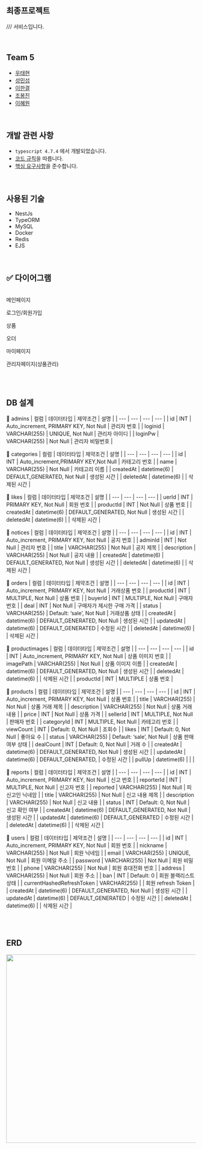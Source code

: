최종프로젝트
---
  /// 서비스입니다.

<br>

Team 5
---
- [우태현](https://github.com/wth2052)
- [성민섭](https://github.com/Seop0728)
- [이한결](https://github.com/LeeHan098)
- [조봉진](https://github.com/burno28)
- [이혜원](https://github.com/dadaqq1009)



<br>

개발 관련 사항
---
- `typescript 4.7.4` 에서 개발되었습니다.
- [코드 규칙](https://github.com/5g-FleaMarket/5g-fleamarket/wiki/Convention)을 따릅니다.
- [핵심 요구사항]()을 준수합니다.

<br>

사용된 기술
---
- NestJs
- TypeORM
- MySQL
- Docker
- Redis
- EJS

<br>

✅ 다이어그램
---

<br>
메인페이지<br>


로그인/회원가입<br>


상품<br>


오더<br>


마이페이지<br>


관리자페이지(상품관리)<br>





<br><br>

DB 설계
---

🎈 admins
| 컬럼 | 데이터타입 | 제약조건 | 설명 |
| --- | --- | --- | --- |
| id | INT | Auto_increment, PRIMARY KEY, Not Null | 관리자 번호 |
| loginid | VARCHAR(255) | UNIQUE, Not Null | 관리자 아이디 |
| loginPw | VARCHAR(255) | Not Null | 관리자 비밀번호 |
<br>

🎈 categories
| 컬럼 | 데이터타입 | 제약조건 | 설명 |
| --- | --- | --- | --- |
| id | INT | Auto_increment,PRIMARY KEY,Not Null | 카테고리 번호 |
| name | VARCHAR(255) | Not Null | 카테고리 이름 |
| createdAt | datetime(6) | DEFAULT_GENERATED, Not Null | 생성된 시간 |
| deletedAt | datetime(6) |  | 삭제된 시간 |
<br>

🎈 likes
| 컬럼 | 데이터타입 | 제약조건 | 설명 |
| --- | --- | --- | --- |
| uerId | INT | PRIMARY KEY, Not Null | 회원 번호 |
| productId | INT | Not Null | 상품 번호 |
| createdAt | datetime(6) | DEFAULT_GENERATED, Not Null | 생성된 시간 |
| deletedAt | datetime(6) |  | 삭제된 시간 |
<br>

🎈 notices
| 컬럼 | 데이터타입 | 제약조건 | 설명 |
| --- | --- | --- | --- |
| id | INT | Auto_increment, PRIMARY KEY, Not Null | 공지 번호 |
| adminId | INT | Not Null | 관리자 번호 |
| title | VARCHAR(255) | Not Null | 공지 제목 |
| description | VARCHAR(255) | Not Null | 공지 내용 |
| createdAt | datetime(6) | DEFAULT_GENERATED, Not Null | 생성된 시간 |
| deletedAt | datetime(6) |  | 삭제된 시간 |
<br>

🎈 orders
| 컬럼 | 데이터타입 | 제약조건 | 설명 |
| --- | --- | --- | --- |
| id | INT | Auto_increment, PRIMARY KEY, Not Null | 거래상품 번호 |
| productId | INT | MULTIPLE, Not Null | 상품 번호 |
| buyerId | INT | MULTIPLE, Not Null | 구매자 번호 |
| deal | INT | Not Null | 구매자가 제시한 구매 가격 |
| status | VARCHAR(255) | Default: ‘sale’, Not Null | 거래상품 상태 |
| createdAt | datetime(6) | DEFAULT_GENERATED, Not Null | 생성된 시간 |
| updatedAt | datetime(6) | DEFAULT_GENERATED | 수정된 시간 |
| deletedAt | datetime(6) |  | 삭제된 시간 |
<br>

🎈 productimages
| 컬럼 | 데이터타입 | 제약조건 | 설명 |
| --- | --- | --- | --- |
| id | INT | Auto_increment, PRIMARY KEY, Not Null | 상품 이미지 번호 |
| imagePath | VARCHAR(255) | Not Null | 상품 이미지 이름 |
| createdAt | datetime(6) | DEFAULT_GENERATED, Not Null | 생성된 시간 |
| deletedAt | datetime(6) |  | 삭제된 시간 |
| productId | INT | MULTIPLE | 상품 번호 |
<br>

🎈 products
| 컬럼 | 데이터타입 | 제약조건 | 설명 |
| --- | --- | --- | --- |
| id | INT | Auto_increment, PRIMARY KEY, Not Null | 상품 번호 |
| title | VARCHAR(255) | Not Null | 상품 거래 제목 |
| description | VARCHAR(255) | Not Null | 상품 거래 내용 |
| price | INT | Not Null | 상품 가격 |
| sellerId | INT | MULTIPLE, Not Null | 판매자 번호 |
| categoryId | INT | MULTIPLE, Not Null | 카테고리 번호 |
| viewCount | INT | Default: 0, Not Null | 조회수 |
| likes | INT | Default: 0, Not Null | 좋아요 수 |
| status | VARCHAR(255) | Default: ‘sale’, Not Null | 상품 판매 여부 상태 |
| dealCount | INT | Default: 0, Not Null | 거래 수 |
| createdAt | datetime(6) | DEFAULT_GENERATED, Not Null | 생성된 시간 |
| updatedAt | datetime(6) | DEFAULT_GENERATED, | 수정된 시간 |
| pullUp | datetime(6) |  |  |
<br>

🎈 reports
| 컬럼 | 데이터타입 | 제약조건 | 설명 |
| --- | --- | --- | --- |
| id | INT | Auto_increment, PRIMARY KEY, Not Null | 신고 번호 |
| reporterId | INT | MULTIPLE, Not Null | 신고자 번호 |
| reported | VARCHAR(255) | Not Null | 피신고인 닉네암 |
| title | VARCHAR(255) | Not Null | 신고 내용 제목 |
| description | VARCHAR(255) | Not Null | 신고 내용 |
| status | INT | Default: 0, Not Null | 신고 확인 여부 |
| createdAt | datetime(6) | DEFAULT_GENERATED, Not Null | 생성된 시간 |
| updatedAt | datetime(6) | DEFAULT_GENERATED | 수정된 시간 |
| deletedAt | datetime(6) |  | 삭제된 시간 |
<br>

🎈 users
| 컬럼 | 데이터타입 | 제약조건 | 설명 |
| --- | --- | --- | --- |
| id | INT | Auto_increment, PRIMARY KEY, Not Null | 회원 번호 |
| nickname | VARCHAR(255) | Not Null | 회원 닉네임 |
| email | VARCHAR(255) | UNIQUE, Not Null | 회원 이메일 주소 |
| password | VARCHAR(255) | Not Null | 회원 비밀번호 |
| phone | VARCHAR(255) | Not Null | 회원 휴대전화 번호 |
| address | VARCHAR(255) | Not Null | 회원 주소 |
| ban | INT | Default: 0 | 회원 블랙리스트 상태 |
| currentHashedRefreshToken | VARCHAR(255) |  | 회원 refresh Token |
| createdAt | datetime(6) | DEFAULT_GENERATED, Not Null | 생성된 시간 |
| updatedAt | datetime(6) | DEFAULT_GENERATED  | 수정된 시간 | 
| deletedAt | datetime(6) |  | 삭제된 시간 |
<br>





<br><br>

ERD
---
<img src="https://www.notion.so/image/https%3A%2F%2Fs3-us-west-2.amazonaws.com%2Fsecure.notion-static.com%2F6c248921-f080-4749-bc81-d5efc558d5d9%2FUntitled.png?id=08d9d574-06cd-4dac-ace4-2c1124e97346&table=block&spaceId=469240fb-3871-42f8-9b6a-c82a7d3441bc&width=2000&userId=77a63536-521c-4e7e-907a-32a6504ed56d&cache=v2" width="600px" height="500px">



<br><br>